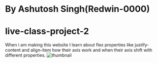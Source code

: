 # By Ashutosh Singh(Redwin-0000)
# live-class-project-2
When i am making this website I learn about flex properties like justify-content and align-item how their axis work and when their axis shift with different properties.
![thumbnail](https://user-images.githubusercontent.com/109889191/187350452-d2e73641-8ad3-4df4-879d-7daf88681f65.png)
